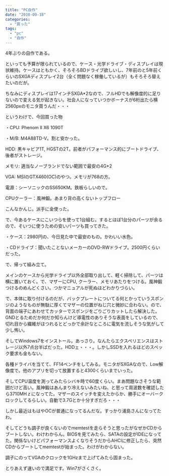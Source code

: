 ```yaml
---
title: "PC自作"
date: "2010-09-18"
categories: 
  - "買った"
tags: 
  - "pc"
  - "自作"
---
```


4年ぶりの自作である。

といっても予算が限られているので、ケース・光学ドライブ・ディスプレイは現状維持。ケースはともかく、そろそろBDドライブ欲しいし、7年前のと5年前くらいのSXGAディスプレイ2台（全く問題なく稼働しているが）もそろそろ替えたいのだが。

ちなみにディスプレイは17インチSXGA\*2なので、フルHDでも解像度的に足りないので変える気が起きない。社会人になっていつかボーナスが6桁出たら横2560pxのモニタ買うんだ・・・

というわけで、今回買った物

・CPU: Phenom II X6 1090T

・M/B: M4A88TD-V。割と安かった。

HDD: 黒キャビア1T, HGSTの2T。前者がパフォーマンス的にブートドライブ、後者がストレージ。

メモリ: 適当なノーブランドでない範囲で最安の4G\*2

VGA: MSIのGTX460(OC)のやつ。メモリが768の方。

電源：シーソニックのSS650KM。鉄板らしいので。

CPUクーラー：風神鍛。あまり背の高くないトップフロー

こんなかんじ。派手に金使った。

で、今あるケースにこいつらを使って1台組む。するとほぼ1台分のパーツが余るので、そいつに使うための安いパーツも買ってきた。

・ケース：2980円の、今日見た中で最安のもの。かわいい水色。

・CDドライブ：聞いたことないメーカーのDVD-RWドライブ。2500円くらいだった。

で、帰って組み立て。

メインのケースから光学ドライブ以外全部取り出して、軽く掃除して、パーツは横に置いておく。で、マザーにCPU, クーラー、メモリあたりをつける。風神鍛つけるのめんどくさい。つかマニュアルが死ぬほどわかりづらい。

で、本体に取り付けるのだが、バックプレートについてる何とかっていうスポンジのようなものが無駄に厚くてマザーの位置がねじ穴と微妙に合わない。ので、背面の端子にあわせてカッターでスポンジをごりごりカットしたら解決した。GNDとるためだか何だか知らんけど導電性のありそうな表面をしているので、切れ目から繊維がほつれるとどっかで余計なところに電気を流しそうな気がして少し怖い。

そしてWindows7をインストール。あっさり。なんたらエクスペリエンスはストレージ以外7点台半ばだった。HDDェ・・・。しかしSSDを入れるほどのスペック要求も金もない。

各種ドライバを当てて、FF14ベンチをしてみる。モニタがSXGAなので、Low解像度で。他のアプリを切って放置すると4300くらいまでいった。

そしてCPU温度を測ってみたらシバキ時で60度くらい。まあ問題なさそうな範囲だけど高い。風神鍛はあんまり冷えないみたいね、と思って周波数を確認したら3710MHｚになってた。マザーのスイッチを変えたからか、勝手にオーバークロックしてるらしい。自動で3.7Gとか十分すぎだろ・・・

しかし最近はもはやOCが普通になってるんだな。すっかり浦島さんになってたわ。

そしてどうも調子が良くないのでmemtestを走らそうと思ったがなぜかCDからブートしない。わけわからん。BIOSを見てみたら、SATAの設定がIDEになってた。関係ないけどパフォーマンスよくなりそうだからAHCIに修正したら、突然CDからブートしてmemtestが始まった。わけがわからない。

調子にのってVGAのクロックを1GHzまで上げてみたら固まった。

とりあえず速いので満足です。Win7がさくさく。
